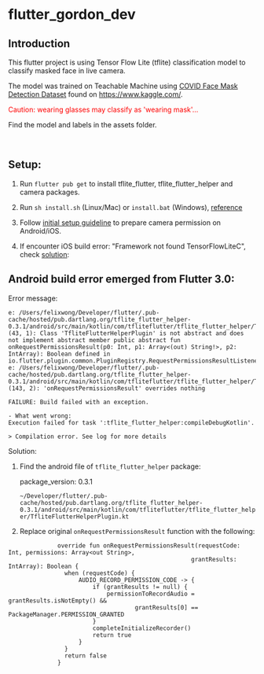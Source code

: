 # flutter_gordon_dev

## Introduction

This flutter project is using Tensor Flow Lite (tflite) classification model to classify masked face in live camera.

The model was trained on Teachable Machine using <a href="https://www.kaggle.com/prithwirajmitra/covid-face-mask-detection-dataset">COVID Face Mask Detection Dataset</a> found on https://www.kaggle.com/.

<span style="color:red">Caution: wearing glasses may classify as 'wearing mask'...</span>

Find the model and labels in the assets folder.

<br>

## Setup:

1. Run `flutter pub get` to install tflite_flutter, tflite_flutter_helper and camera packages.

2. Run `sh install.sh` (Linux/Mac) or `install.bat` (Windows),
   <a href="https://pub.dev/packages/tflite_flutter#important-initial-setup--add-dynamic-libraries-to-your-app">reference</a>

3. Follow <a href="https://pub.dev/packages/camera#installation">initial setup guideline</a> to prepare camera permission on Android/iOS.

4. If encounter iOS build error: "Framework not found TensorFlowLiteC", check <a href="https://github.com/am15h/tflite_flutter_plugin/issues/163#issuecomment-984424456"> solution</a>:

## Android build error emerged from Flutter 3.0:

Error message:

```
e: /Users/felixwong/Developer/flutter/.pub-cache/hosted/pub.dartlang.org/tflite_flutter_helper-0.3.1/android/src/main/kotlin/com/tfliteflutter/tflite_flutter_helper/TfliteFlutterHelperPlugin.kt: (43, 1): Class 'TfliteFlutterHelperPlugin' is not abstract and does not implement abstract member public abstract fun onRequestPermissionsResult(p0: Int, p1: Array<(out) String!>, p2: IntArray): Boolean defined in io.flutter.plugin.common.PluginRegistry.RequestPermissionsResultListener
e: /Users/felixwong/Developer/flutter/.pub-cache/hosted/pub.dartlang.org/tflite_flutter_helper-0.3.1/android/src/main/kotlin/com/tfliteflutter/tflite_flutter_helper/TfliteFlutterHelperPlugin.kt: (143, 2): 'onRequestPermissionsResult' overrides nothing

FAILURE: Build failed with an exception.

- What went wrong:
Execution failed for task ':tflite_flutter_helper:compileDebugKotlin'.

> Compilation error. See log for more details
```

Solution:

1.  Find the android file of `tflite_flutter_helper` package:

    package_version: 0.3.1

    `~/Developer/flutter/.pub-cache/hosted/pub.dartlang.org/tflite_flutter_helper-0.3.1/android/src/main/kotlin/com/tfliteflutter/tflite_flutter_helper/TfliteFlutterHelperPlugin.kt`

2.  Replace original `onRequestPermissionsResult` function with the following:

```
              override fun onRequestPermissionsResult(requestCode: Int, permissions: Array<out String>,
              										grantResults: IntArray): Boolean {
              	when (requestCode) {
              		AUDIO_RECORD_PERMISSION_CODE -> {
              			if (grantResults != null) {
              				permissionToRecordAudio = grantResults.isNotEmpty() &&
              						grantResults[0] == PackageManager.PERMISSION_GRANTED
              			}
              			completeInitializeRecorder()
              			return true
              		}
              	}
              	return false
              }
```

